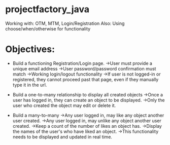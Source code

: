 # projectfactory_java
Working with: OTM, MTM, Login/Registration
Also: Using choose/when/otherwise for functionality


# Objectives:
- Build a functioning Registration/Login page. 
  ->User must provide a unique email address
  ->User password/password confirmation must match
  ->Working login/logout functionality
  ->If user is not logged-in or registered, they cannot proceed past that page, even if they manually type it in the url. 
  
- Build a one-to-many relationship to display all created objects
  ->Once a user has logged in, they can create an object to be displayed. 
  ->Only the user who created the object may edit or delete it. 
  
- Build a many-to-many 
  ->Any user logged in, may like any object another user created.
  ->Any user logged in, may unlike any object another user created.
  ->Keep a count of the number of likes an object has.
  ->Display the names of the user's who have liked an object.
  ->This functionality needs to be displayed and updated in real time.
